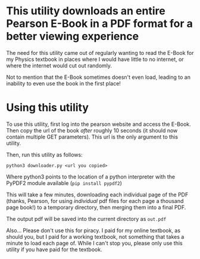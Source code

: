 # This utility downloads an entire Pearson E-Book in a PDF format for a better viewing experience

The need for this utility came out of regularly wanting to read the E-Book for my Physics textbook
in places where I would have little to no internet, or where the internet would cut out randomly.

Not to mention that the E-Book sometimes doesn't even load, leading to an inability to even use the book in the first place!

# Using this utility

To use this utility, first log into the pearson website and access the E-Book. Then copy the url of the book *after* roughly 10 seconds (it should now contain multiple GET parameters). This url is the only argument to this utility.

Then, run this utility as follows:

    python3 downloader.py <url you copied>

Where python3 points to the location of a python interpreter with the PyPDF2 module available (`pip install pypdf2`)

This will take a few minutes, downloading each individual page of the PDF (thanks, Pearson, for using *individual* pdf files for each page a thousand page book!) to a temporary directory, then merging them into a final PDF.

The output pdf will be saved into the current directory as `out.pdf`

Also... Please don't use this for piracy. I paid for my online textbook, as should you, but I paid for a working textbook, not something that takes a minute to load each page of. While I can't stop you, please only use this utility if you have paid for the textbook.
